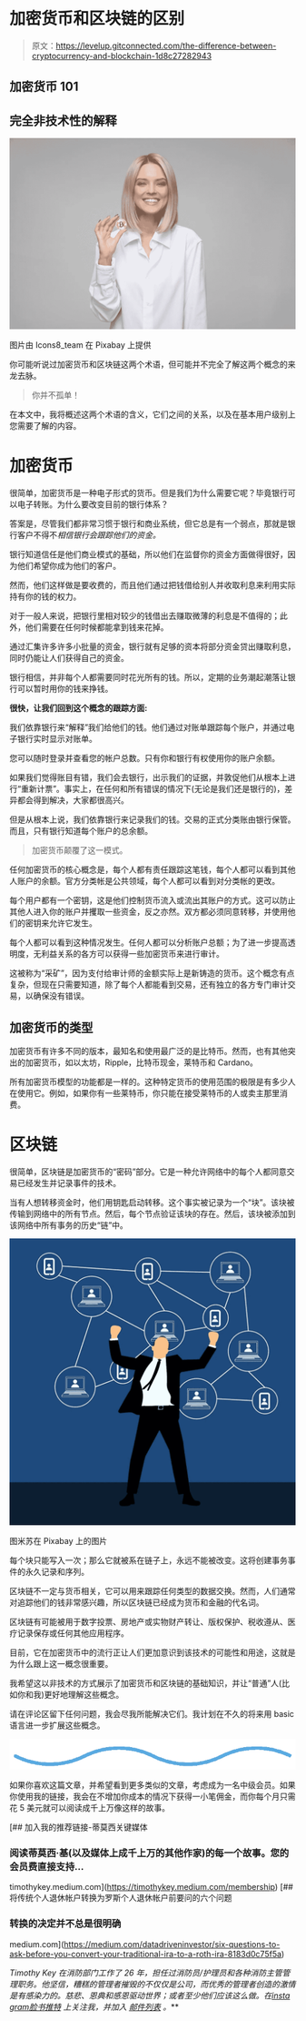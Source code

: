 # 加密货币和区块链的区别

> 原文：<https://levelup.gitconnected.com/the-difference-between-cryptocurrency-and-blockchain-1d8c27282943>

## 加密货币 101

## 完全非技术性的解释

![](img/17b4d52a706c200b1e2743ca7c99b043.png)

图片由 Icons8_team 在 Pixabay 上提供

你可能听说过加密货币和区块链这两个术语，但可能并不完全了解这两个概念的来龙去脉。

> 你并不孤单！

在本文中，我将概述这两个术语的含义，它们之间的关系，以及在基本用户级别上您需要了解的内容。

# 加密货币

很简单，加密货币是一种电子形式的货币。但是我们为什么需要它呢？毕竟银行可以电子转账。为什么要改变目前的银行体系？

答案是，尽管我们都非常习惯于银行和商业系统，但它总是有一个弱点，那就是银行客户不得不*相信银行会跟踪他们的资金。*

银行知道信任是他们商业模式的基础，所以他们在监督你的资金方面做得很好，因为他们希望你成为他们的客户。

然而，他们这样做是要收费的，而且他们通过把钱借给别人并收取利息来利用实际持有你的钱的权力。

对于一般人来说，把银行里相对较少的钱借出去赚取微薄的利息是不值得的；此外，他们需要在任何时候都能拿到钱来花掉。

通过汇集许多许多小批量的资金，银行就有足够的资本将部分资金贷出赚取利息，同时仍能让人们获得自己的资金。

银行相信，并非每个人都需要同时花光所有的钱。所以，定期的业务潮起潮落让银行可以暂时用你的钱来挣钱。

**很快，让我们回到这个概念的跟踪方面:**

我们依靠银行来“解释”我们给他们的钱。他们通过对账单跟踪每个账户，并通过电子银行实时显示对账单。

您可以随时登录并查看您的帐户总数。只有你和银行有权使用你的账户余额。

如果我们觉得账目有错，我们会去银行，出示我们的证据，并敦促他们从根本上进行“重新计票”。事实上，在任何和所有错误的情况下(无论是我们还是银行的)，差异都会得到解决，大家都很高兴。

但是从根本上说，我们依靠银行来记录我们的钱。交易的正式分类账由银行保管。而且，只有银行知道每个账户的总余额。

> 加密货币颠覆了这一模式。

任何加密货币的核心概念是，每个人都有责任跟踪这笔钱，每个人都可以看到其他人账户的余额。官方分类帐是公共领域，每个人都可以看到对分类帐的更改。

每个用户都有一个密钥，这是他们控制货币流入或流出其账户的方式。这可以防止其他人进入你的账户并攫取一些资金，反之亦然。双方都必须同意转移，并使用他们的密钥来允许它发生。

每个人都可以看到这种情况发生。任何人都可以分析账户总额；为了进一步提高透明度，无利益关系的各方可以获得一些加密货币来进行审计。

这被称为“采矿”，因为支付给审计师的金额实际上是新铸造的货币。这个概念有点复杂，但现在只需要知道，除了每个人都能看到交易，还有独立的各方专门审计交易，以确保没有错误。

## 加密货币的类型

加密货币有许多不同的版本，最知名和使用最广泛的是比特币。然而，也有其他突出的加密货币，如以太坊，Ripple，比特币现金，莱特币和 Cardano。

所有加密货币模型的功能都是一样的。这种特定货币的使用范围的极限是有多少人在使用它。例如，如果你有一些莱特币，你只能在接受莱特币的人或卖主那里消费。

# 区块链

很简单，区块链是加密货币的“密码”部分。它是一种允许网络中的每个人都同意交易已经发生并记录事件的技术。

当有人想转移资金时，他们用钥匙启动转移。这个事实被记录为一个“块”。该块被传输到网络中的所有节点。然后，每个节点验证该块的存在。然后，该块被添加到该网络中所有事务的历史“链”中。

![](img/092db0695b1b4c3cf0eb7397b6b05c48.png)

图米苏在 Pixabay 上的图片

每个块只能写入一次；那么它就被系在链子上，永远不能被改变。这将创建事务事件的永久记录和序列。

区块链不一定与货币相关，它可以用来跟踪任何类型的数据交换。然而，人们通常对追踪他们的钱非常感兴趣，所以区块链已经成为货币和金融的代名词。

区块链有可能被用于数字投票、房地产或实物财产转让、版权保护、税收遵从、医疗记录保存或任何其他应用程序。

目前，它在加密货币中的流行正让人们更加意识到该技术的可能性和用途，这就是为什么跟上这一概念很重要。

我希望这以非技术的方式展示了加密货币和区块链的基础知识，并让“普通”人(比如你和我)更好地理解这些概念。

请在评论区留下任何问题，我会尽我所能解决它们。我计划在不久的将来用 basic 语言进一步扩展这些概念。

![](img/1316447d2409decdaabe03aeeccff05c.png)

如果你喜欢这篇文章，并希望看到更多类似的文章，考虑成为一名中级会员。如果你使用我的链接，我会在不增加你成本的情况下获得一小笔佣金，而你每个月只需花 5 美元就可以阅读成千上万像这样的故事。

[](https://timothykey.medium.com/membership) [## 加入我的推荐链接-蒂莫西关键媒体

### 阅读蒂莫西·基(以及媒体上成千上万的其他作家)的每一个故事。您的会员费直接支持…

timothykey.medium.com](https://timothykey.medium.com/membership) [](https://medium.com/datadriveninvestor/six-questions-to-ask-before-you-convert-your-traditional-ira-to-a-roth-ira-8183d0c75f5a) [## 将传统个人退休帐户转换为罗斯个人退休帐户前要问的六个问题

### 转换的决定并不总是很明确

medium.com](https://medium.com/datadriveninvestor/six-questions-to-ask-before-you-convert-your-traditional-ira-to-a-roth-ira-8183d0c75f5a) 

*Timothy Key 在消防部门工作了 26 年，担任过消防员/护理员和各种消防主管管理职务。他坚信，糟糕的管理者摧毁的不仅仅是公司，而优秀的管理者创造的激情是有感染力的。慈悲、恩典和感恩驱动世界；或者至少他们应该这么做。在*[*insta gram*](https://www.instagram.com/key3writer/)*[*脸书*](https://www.facebook.com/keytimothy242/)*[*推特*](https://twitter.com/keytimothy242) *上关注我，并加入* [*邮件列表*](https://mailchi.mp/a35d63b4962a/timothykey) *。***